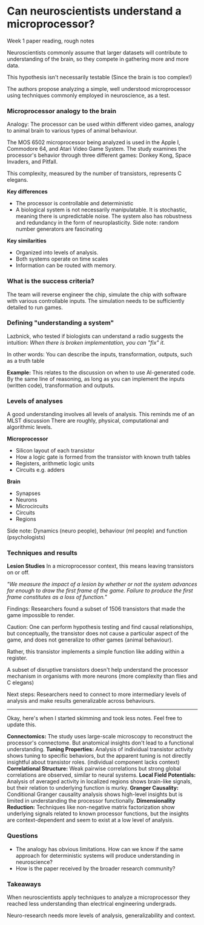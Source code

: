 # Can neuroscientists understand a microprocessor? 
Week 1 paper reading, rough notes

Neuroscientists commonly assume that larger datasets will contribute to understanding of the brain, so they compete in gathering more and more data.

This hypothesis isn't necessarily testable (Since the brain is too complex!)

The authors propose analyzing a simple, well understood microprocessor using techniques commonly employed in neuroscience, as a test.

### Microprocessor analogy to the brain
Analogy: The processor can be used within different video games, analogy to animal brain to various types of animal behaviour. 

The MOS 6502 microprocessor being analyzed is used in the Apple I, Commodore 64, and Atari Video Game System. The study examines the processor's behavior through three different games: Donkey Kong, Space Invaders, and Pitfall.

This complexity, measured by the number of transistors, represents C elegans.

**Key differences**
- The processor is controllable and deterministic
- A biological system is not necessarily manipulatable. It is stochastic, meaning there is unpredictable noise. The system also has robustness and redundancy in the form of neuroplasticity.
Side note: random number generators are fascinating

**Key similarities**
- Organized into levels of analysis.
- Both systems operate on time scales
- Information can be routed with memory.

### What is the success criteria?
The team will reverse engineer the chip, simulate the chip with software with various controllable inputs. The simulation needs to be sufficiently detailed to run games.

### Defining "understanding a system"
Lazbnick, who tested if biologists can understand a radio suggests the intuition:
*When there is broken implementation, you can "fix" it.*

In other words: You can describe the inputs, transformation, outputs, such as a truth table

**Example:** This relates to the discussion on when to use AI-generated code. By the same line of reasoning, as long as you can implement the inputs (written code), transformation and outputs.

### Levels of analyses
A good understanding involves all levels of analysis.
This reminds me of an MLST discussion
There are roughly, physical, computational and algorithmic levels.

**Microprocessor**
- Silicon layout of each transistor
- How a logic gate is formed from the transistor with known truth tables
- Registers, arithmetic logic units
- Circuits e.g. adders

**Brain**
- Synapses
- Neurons
- Microcircuits
- Circuits
- Regions

Side note:
Dynamics (neuro people), behaviour (ml people) and function (psychologists)


### Techniques and results
**Lesion Studies** 
In a microprocessor context, this means leaving transistors on or off.

*"We measure the impact of a lesion by whether or not the system advances far enough to draw the first frame of the game. Failure to produce the first frame constitutes as a loss of function."*

Findings:
Researchers found a subset of 1506 transistors that made the game impossible to render. 

Caution:
One can perform hypothesis testing and find causal relationships, but conceptually, the transistor does not cause a particular aspect of the game, and does not generalize to other games (animal behaviour).

Rather, this transistor implements a simple function like adding within a register.

A subset of disruptive transistors doesn't help understand the processor mechanism in organisms with more neurons (more complexity than flies and C elegans)

Next steps: 
Researchers need to connect to more intermediary levels of analysis and make results generalizable across behaviours. 

---
Okay, here's when I started skimming and took less notes. Feel free to update this.

**Connectomics:** The study uses large-scale microscopy to reconstruct the processor's connectome. But anatomical insights don't lead to a functional understanding.
**Tuning Properties:** Analysis of individual transistor activity shows tuning to specific behaviors, but the apparent tuning is not directly insightful about transistor roles. (individual component lacks context)
**Correlational Structure:** Weak pairwise correlations but strong global correlations are observed, similar to neural systems.
**Local Field Potentials:** Analysis of averaged activity in localized regions shows brain-like signals, but their relation to underlying function is murky.
**Granger Causality:** Conditional Granger causality analysis shows high-level insights but is limited in understanding the processor functionally.
**Dimensionality Reduction:** Techniques like non-negative matrix factorization show underlying signals related to known processor functions, but the insights are context-dependent and seem to exist at a low level of analysis.


### Questions
- The analogy has obvious limitations. How can we know if the same approach for deterministic systems will produce understanding in neuroscience?
- How is the paper received by the broader research community?


### Takeaways
When neuroscientists apply techniques to analyze a microprocessor they reached less understanding than electrical engineering undergrads.

Neuro-research needs more levels of analysis, generalizability and context.
